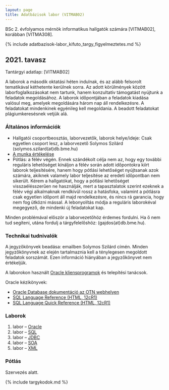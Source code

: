 ```yaml
---
layout: page
title: Adatbázisok labor (VITMAB02)
---
```


BSc 2. évfolyamos mérnök informatikus hallgatók számára [VITMAB02], korábban [VITMA308].

{% include adatbazisok-labor_kifuto_targy_figyelmeztetes.md %}

## 2021. tavasz

Tantárgyi adatlap: [VITMAB02]

A laborok a második oktatási héten indulnak, és az alább felsorolt tematikával kéthetente kerülnek sorra. Az adott körülmények között laborfoglalkozásokat nem tartunk, hanem konzultatív támogatást nyújtunk a feladatok megoldásához. A laborok időpontjában a feladatok kiadása valósul meg, amelyek megoldására három nap áll rendelkezésre.
A feladatokat mindenkinek egyénileg kell megoldania. A beadott feladatokat plágiumkeresésnek vetjük alá. 

### Általános információk

 - Hallgatói csoportbeosztás, laborvezetők, laborok helye/ideje: Csak egyetlen csoport lesz, a laborvezető Solymos Szilárd (solymos.szilard(at)db.bme.hu) 
 - [A munka értékelése](laborok_ertekelese.pdf)
 - Pótlás: a félév végén. Ennek szándékolt célja nem az, hogy egy további reguláris lehetőséget kínáljon a félév során adott időpontokra kiírt laborok teljesítésére, hanem hogy pótlási lehetőséget nyújtsanak azok számára, akiknek valamely labor teljesítése az eredeti időpontban nem sikerült. Kérem a hallgatókat, hogy a pótlási lehetőséget visszaélésszerűen ne használják, mert a tapasztalatok szerint ezeknek a félév végi alkalmaknak rendkívül rossz a hatásfoka, valamint a pótlásra csak egyetlen időpont áll majd rendelkezésre, és nincs rá garancia, hogy nem fog ütközni mással. A lebonyolítás módja a reguláris laborokéval megegyező, de mindenki új feladatokat kap.

Minden problémával először a laborvezetőhöz érdemes fordulni. Ha ő nem tud segíteni, utána fordulj a tárgyfelelőshöz: (gajdos(at)db.bme.hu).

### Technikai tudnivalók

A jegyzőkönyvek beadása: emailben Solymos Szilárd címén. Minden jegyzőkönyvnek az elején tartalmaznia kell a ténylegesen megoldott feladatok sorszámát. Ezen információ hiányában a jegyzőkönyvet nem értékeljük.

A laborokon használt [Oracle kliensprogramok](programok-oracle) és telepítési tanácsok.

Oracle kézikönyvek:

 - [Oracle Database dokumentáció az OTN webhelyen](http://docs.oracle.com/en/database/database.html)
 - [SQL Language Reference (HTML, 12cR1)](http://docs.oracle.com/database/121/SQLRF/toc.htm)
 - [SQL Language Quick Reference (HTML, 12cR1)](http://docs.oracle.com/database/121/SQLQR/toc.htm)

### Laborok


 1. labor – [Oracle](oracle-labor/)
 2. labor – [SQL](sql-labor/)
 3. labor – [JDBC](jdbc-labor/)
 4. labor – [SOA](soa-labor/)
 5. labor – [XML](xml-labor/)


### Pótlás

Szervezés alatt.

{% include targykodok.md %}
